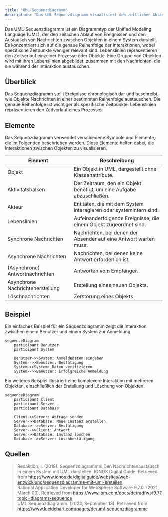 ```yaml
---
title: "UML-Sequenzdiagramm"
description: "Das UML-Sequenzdiagramm visualisiert den zeitlichen Ablauf von Nachrichten zwischen Objekten in einem System. Es umfasst Elemente wie Lebenslinien, synchrone und asynchrone Nachrichten sowie Aktivitätsbalken."
---
```


Das UML-Sequenzdiagramm ist ein Diagrammtyp der Unified Modeling Language (UML), der den zeitlichen Ablauf von Ereignissen und den Austausch von Nachrichten zwischen Objekten in einem System darstellt. Es konzentriert sich auf die genaue Reihenfolge der Interaktionen, wobei spezifische Zeitpunkte weniger relevant sind. Lebenslinien repräsentieren den Zeitverlauf einzelner Prozesse oder Objekte. Eine Gruppe von Objekten wird mit ihren Lebenslinien abgebildet, zusammen mit den Nachrichten, die sie während der Interaktion austauschen.

## Überblick
Das Sequenzdiagramm stellt Ereignisse chronologisch dar und beschreibt, wie Objekte Nachrichten in einer bestimmten Reihenfolge austauschen. Die genaue Reihenfolge ist wichtiger als spezifische Zeitpunkte. Lebenslinien repräsentieren den Zeitverlauf eines Prozesses.

## Elemente
Das Sequenzdiagramm verwendet verschiedene Symbole und Elemente, die im Folgenden beschrieben werden. Diese Elemente helfen dabei, die Interaktionen zwischen Objekten zu visualisieren.

| Element | Beschreibung |
|---------|--------------|
| Objekt | Ein Objekt in UML, dargestellt ohne Klassenattribute. |
| Aktivitätsbalken | Der Zeitraum, den ein Objekt benötigt, um eine Aufgabe abzuschließen. |
| Akteur | Entitäten, die mit dem System interagieren oder systemintern sind. |
| Lebenslinien | Aufeinanderfolgende Ereignisse, die einem Objekt zugeordnet sind. |
| Synchrone Nachrichten | Nachrichten, bei denen der Absender auf eine Antwort warten muss. |
| Asynchrone Nachrichten | Nachrichten, bei denen keine Antwort erforderlich ist. |
| (Asynchrone) Antwortnachrichten | Antworten vom Empfänger. |
| Asynchrone Nachrichtenerstellung | Erstellung eines neuen Objekts. |
| Löschnachrichten | Zerstörung eines Objekts. |

## Beispiel
Ein einfaches Beispiel für ein Sequenzdiagramm zeigt die Interaktion zwischen einem Benutzer und einem System zur Anmeldung.

```mermaid
sequenceDiagram
    participant Benutzer
    participant System

    Benutzer->>System: Anmeldedaten eingeben
    System-->>Benutzer: Bestätigung
    System->>System: Daten verifizieren
    System-->>Benutzer: Erfolgreiche Anmeldung
```

Ein weiteres Beispiel illustriert eine komplexere Interaktion mit mehreren Objekten, einschließlich der Erstellung und Löschung von Objekten.

```mermaid
sequenceDiagram
    participant Client
    participant Server
    participant Database

    Client->>Server: Anfrage senden
    Server->>Database: Neue Instanz erstellen
    Database-->>Server: Bestätigung
    Server-->>Client: Antwort
    Server->>Database: Instanz löschen
    Database-->>Server: Löschbestätigung
```

## Quellen

> Redaktion, I. (2018). Sequenzdiagramme: Den Nachrichtenaustausch in einem System mit UML darstellen. IONOS Digital Guide. Retrieved from https://www.ionos.de/digitalguide/websites/web-entwicklung/sequenzdiagramme-mit-uml-erstellen  
> Rational Application Developer for WebSphere Software 9.7.0. (2021, March 03). Retrieved from https://www.ibm.com/docs/de/radfws/9.7?topic=diagrams-sequence  
> UML Sequenzdiagramm. (2024, September 13). Retrieved from https://www.lucidchart.com/pages/de/uml-sequenzdiagramme